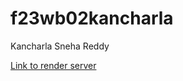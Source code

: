 # f23wb02kancharla

Kancharla Sneha Reddy

[Link to render server](https://f23wb02kancharla.onrender.com)
